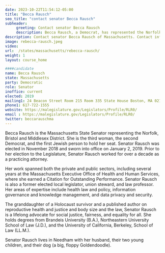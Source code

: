 ```yaml
---
date: 2023-10-22T11:54:12-05:00
title: "Becca Rausch"
seo_title: "contact senator Becca Rausch"
subheader:
     greeting: Contact senator Becca Rausch
     description: Becca Rausch, a Democrat, has represented the Norfolk, Worcester, and Middlesex District in the Massachusetts State Senate since January 4, 2023. Her current term will end on January 1, 2025.
description: Contact senator Becca Rausch of Massachusetts. Contact information for Becca Rausch includes email address, phone number, and mailing address.
image: rebecca-rausch.jpeg
video:
url:  /states/massachusetts/rebecca-rausch/
weight: 1
layout: course_home

####candidate
name: Becca Rausch
state: Massachusetts
party: Democratic
role: Senator
inoffice: current
elected: 2019
mailing1: 24 Beacon Street Room 215 Room 335 State House Boston, MA 02133
phone1: 617-722-1555
website: https://malegislature.gov/Legislators/Profile/RLR0/
email : https://malegislature.gov/Legislators/Profile/RLR0/
twitter: beccarauschma
---
```


Becca Rausch is the Massachusetts State Senator representing the Norfolk, Bristol and Middlesex District. She is the third woman, the second Democrat, and the first Jewish person to hold her seat. Senator Rausch was elected in November 2018 and sworn into office on January 2, 2019. Prior to her election to the Legislature, Senator Rausch worked for over a decade as a practicing attorney.

Her work spanned both the private and public sectors, including several years at the Massachusetts Executive Office of Health and Human Services, where she earned a Citation for Outstanding Performance. Senator Rausch is also a former elected local legislator, union steward, and law professor. Her areas of expertise include health law and policy, information governance and knowledge management, and data privacy and security.

The granddaughter of a Holocaust survivor and a published author on reproductive health and justice and body size and the law, Senator Rausch is a lifelong advocate for social justice, fairness, and equality for all. She holds degrees from Brandeis University (B.A.), Northeastern University School of Law (J.D.), and the University of California, Berkeley, School of Law (LL.M.).

Senator Rausch lives in Needham with her husband, their two young children, and their dog (a big, floppy Goldendoodle).

